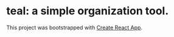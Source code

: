 # teal: a simple organization tool.

This project was bootstrapped with [Create React App](https://github.com/facebook/create-react-app).

